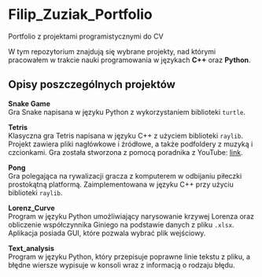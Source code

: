 # Filip_Zuziak_Portfolio
Portfolio z projektami programistycznymi do CV

W tym repozytorium znajdują się wybrane projekty, nad którymi pracowałem w trakcie nauki programowania w językach **C++** oraz **Python**.

## Opisy poszczególnych projektów

**Snake Game**  
Gra Snake napisana w języku Python z wykorzystaniem biblioteki `turtle`.

**Tetris**  
Klasyczna gra Tetris napisana w języku C++ z użyciem biblioteki `raylib`. Projekt zawiera pliki nagłówkowe i źródłowe, a także podfoldery z muzyką i czcionkami. Gra została stworzona z pomocą poradnika z YouTube: [link](https://www.youtube.com/watch?v=wVYKG_ch4yM).

**Pong**  
Gra polegająca na rywalizacji gracza z komputerem w odbijaniu piłeczki prostokątną platformą. Zaimplementowana w języku C++ przy użyciu biblioteki `raylib`.

**Lorenz_Curve**  
Program w języku Python umożliwiający narysowanie krzywej Lorenza oraz obliczenie współczynnika Giniego na podstawie danych z pliku `.xlsx`. Aplikacja posiada GUI, które pozwala wybrać plik wejściowy.

**Text_analysis**  
Program w języku Python, który przepisuje poprawne linie tekstu z pliku, a błędne wiersze wypisuje w konsoli wraz z informacją o rodzaju błędu.
